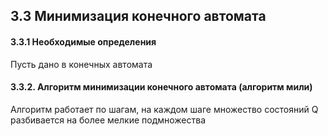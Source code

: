 ## 3.3 Минимизация конечного автомата

#### 3.3.1 Необходимые определения

Пусть дано в конечных автомата

####  3.3.2. Алгоритм минимизации конечного автомата (алгоритм мили)

Алгоритм работает по шагам, на каждом шаге множество состояний Q разбивается на более мелкие подмножества
